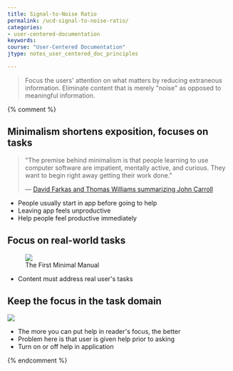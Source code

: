 ```yaml
---
title: Signal-to-Noise Ratio
permalink: /ucd-signal-to-noise-ratio/
categories:
- user-centered-documentation
keywords:
course: "User-Centered Documentation"
jtype: notes_user_centered_doc_principles

---
```


> Focus the users' attention on what matters by reducing extraneous information. Eliminate content that is merely "noise" as opposed to meaningful information.

{% comment %}
## Minimalism shortens exposition, focuses on tasks

> "The premise behind minimalism is that people learning to use computer software are impatient, mentally active, and curious. They want to begin right away getting their work done." <p>&mdash; <a href="http://faculty.washington.edu/farkas/dfpubs/Farkas-Williams-CarrollsNurnbergFunnel.pdf">David Farkas and Thomas Williams summarizing John Carroll</a></p>

* People usually start in app before going to help
* Leaving app feels unproductive
* Help people feel productive immediately

## Focus on real-world tasks

<figure>
<a href="http://users.edte.utwente.nl/meij/displaywriter.pdf"><img src="/user_centered_doc/media/rasters/minimalism.png"/></a><figcaption>The First Minimal Manual</figcaption></figure>

* Content must address real user's tasks

## Keep the focus in the task domain

<a href="http://ulyssesapp.com"><img src="/user_centered_doc/media/rasters/ulysses.png"/></a>

* The more you can put help in reader's focus, the better
* Problem here is that user is given help prior to asking
* Turn on or off help in application

{% endcomment %}
